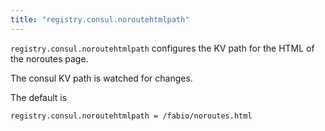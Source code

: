 ```yaml
---
title: "registry.consul.noroutehtmlpath"
---
```


`registry.consul.noroutehtmlpath` configures the KV path for the HTML of the
noroutes page.

The consul KV path is watched for changes.

The default is

	registry.consul.noroutehtmlpath = /fabio/noroutes.html
